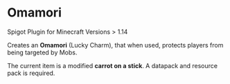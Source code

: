 # Omamori

Spigot Plugin for Minecraft Versions > 1.14

Creates an __Omamori__ (Lucky Charm), that when used, protects players from being targeted by Mobs.

The current item is a modified **carrot on a stick**. A datapack and resource pack is required.

